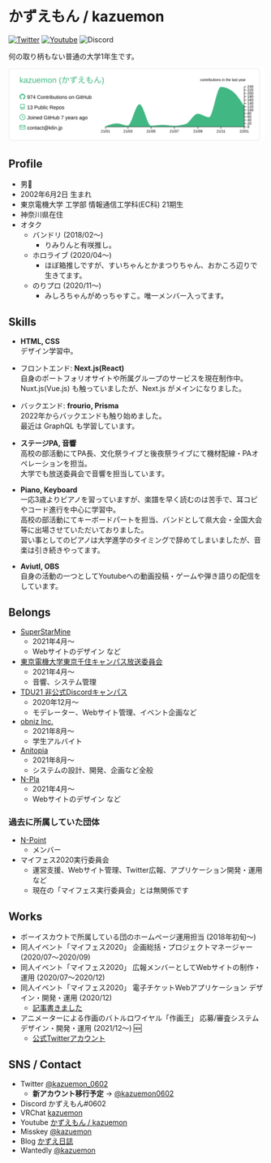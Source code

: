 # かずえもん / kazuemon

[![Twitter](https://img.shields.io/badge/TWITTER-@kazuemon__0602-1DA1F2.svg?logo=twitter&style=for-the-badge)](https://twitter.com/kazuemon_0602)
[![Youtube](https://img.shields.io/badge/Youtube-%E3%81%8B%E3%81%9A%E3%81%88%E3%82%82%E3%82%93%20/%20Kazuemon-FF0000.svg?logo=youtube&style=for-the-badge)](https://youtube.com/c/kazuemon)
![Discord](https://img.shields.io/badge/Discord-%E3%81%8B%E3%81%9A%E3%81%88%E3%82%82%E3%82%93%230602-7289DA.svg?logo=discord&style=for-the-badge)

何の取り柄もない普通の大学1年生です。

[![](https://raw.githubusercontent.com/kazuemon/kazuemon/master/profile-summary-card-output/vue/0-profile-details.svg)](https://github.com/vn7n24fzkq/github-profile-summary-cards)

## Profile

- 男👨
- 2002年6月2日 生まれ
- 東京電機大学 工学部 情報通信工学科(EC科) 21期生
- 神奈川県在住
- オタク
  - バンドリ (2018/02～)
    - りみりんと有咲推し。
  - ホロライブ (2020/04～)
    - ほぼ箱推しですが、すいちゃんとかまつりちゃん、おかころ辺りで生きてます。
  - のりプロ (2020/11～)
    - みしろちゃんがめっちゃすこ。唯一メンバー入ってます。

## Skills

- **HTML, CSS**  
  デザイン学習中。

- フロントエンド: **Next.js(React)**  
  自身のポートフォリオサイトや所属グループのサービスを現在制作中。  
  Nuxt.js(Vue.js) も触っていましたが、Next.js がメインになりました。
  
- バックエンド: **frourio, Prisma**  
  2022年からバックエンドも触り始めました。  
  最近は GraphQL も学習しています。  
  
- **ステージPA, 音響**  
  高校の部活動にてPA長、文化祭ライブと後夜祭ライブにて機材配線・PAオペレーションを担当。  
  大学でも放送委員会で音響を担当しています。
  
- **Piano, Keyboard**  
  一応3歳よりピアノを習っていますが、楽譜を早く読むのは苦手で、耳コピやコード進行を中心に学習中。  
  高校の部活動にてキーボードパートを担当、バンドとして県大会・全国大会等に出場させていただいておりました。  
  習い事としてのピアノは大学進学のタイミングで辞めてしまいましたが、音楽は引き続きやってます。

- **Aviutl, OBS**  
  自身の活動の一つとしてYoutubeへの動画投稿・ゲームや弾き語りの配信をしています。

## Belongs

- [SuperStarMine](https://superstarmine.com)
  - 2021年4月～
  - Webサイトのデザイン など
- [東京電機大学東京千住キャンパス放送委員会](https://tbc1010.com/)
  - 2021年4月～
  - 音響、システム管理
- [TDU21 非公式Discordキャンパス](https://tdu21-discord.org/)
  - 2020年12月～
  - モデレーター、Webサイト管理、イベント企画など
- [obniz Inc.](https://obniz.com/)
  - 2021年8月～
  - 学生アルバイト
- [Anitopia](https://twitter.com/anitopia_me) 
  - 2021年8月～
  - システムの設計、開発、企画など全般
- [N-Pla](https://twitter.com/npla_jp)
  - 2021年4月～
  - Webサイトのデザイン など

### 過去に所属していた団体

- [N-Point](https://npjp.net)
  - メンバー
- マイフェス2020実行委員会
  - 運営支援、Webサイト管理、Twitter広報、アプリケーション開発・運用 など
  - 現在の「マイフェス実行委員会」とは無関係です

## Works

- ボーイスカウトで所属している団のホームページ運用担当 (2018年初旬〜) 
- 同人イベント「マイフェス2020」 企画総括・プロジェクトマネージャー (2020/07～2020/09)
- 同人イベント「マイフェス2020」 広報メンバーとしてWebサイトの制作・運用 (2020/07〜2020/12)
- 同人イベント「マイフェス2020」 電子チケットWebアプリケーション デザイン・開発・運用 (2020/12)
  - [記事書きました](https://qiita.com/kazuemon/items/9b6436b01e155151b3d1)
- アニメーターによる作画のバトルロワイヤル「作画王」 応募/審査システム デザイン・開発・運用 (2021/12～) 🆕
  - [公式Twitterアカウント](https://twitter.com/SakugaKing)

## SNS / Contact

- Twitter [@kazuemon_0602](https://twitter.com/kazuemon_0602)
  - **新アカウント移行予定** → [@kazuemon0602](https://twitter.com/kazuemon0602)
- Discord かずえもん#0602
- VRChat [kazuemon](https://vrchat.com/home/user/usr_be39f633-be50-4216-9e9d-349a280f3214)
- Youtube [かずえもん / kazuemon](https://youtube.com/c/kazuemon)
- Misskey [@kazuemon](https://misskey.io/@kazuemon)
- Blog [かずえ日誌](https://kazuemon.hatenablog.jp)
- Wantedly [@kazuemon](https://www.wantedly.com/id/kazuemon)
